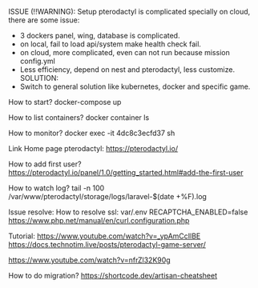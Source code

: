 ISSUE (!!WARNING):
Setup pterodactyl is complicated specially on cloud, there are some issue:
- 3 dockers panel, wing, database is complicated.
- on local, fail to load api/system make health check fail.
- on cloud, more complicated, even can not run because mission config.yml
- Less efficiency, depend on nest and pterodactyl, less customize.
SOLUTION:
- Switch to general solution like kubernetes, docker and specific game.

How to start?
docker-compose up

How to list containers?
docker container ls

How to monitor?
docker exec -it 4dc8c3ecfd37 sh

Link Home page pterodactyl:
https://pterodactyl.io/

How to add first user?
https://pterodactyl.io/panel/1.0/getting_started.html#add-the-first-user

How to watch log?
tail -n 100 /var/www/pterodactyl/storage/logs/laravel-$(date +%F).log

Issue resolve:
How to resolve ssl:
var/.env
RECAPTCHA_ENABLED=false
https://www.php.net/manual/en/curl.configuration.php

Tutorial:
https://www.youtube.com/watch?v=_ypAmCcIlBE
https://docs.technotim.live/posts/pterodactyl-game-server/

https://www.youtube.com/watch?v=nfrZl32K90g

How to do migration?
https://shortcode.dev/artisan-cheatsheet